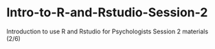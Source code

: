 # Intro-to-R-and-Rstudio-Session-2
Introduction to use R and Rstudio for Psychologists Session 2 materials  (2/6)
